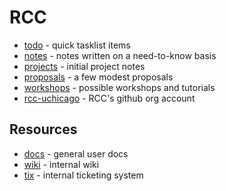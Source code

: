 # RCC

* [todo](todo.md) - quick tasklist items
* [notes](notes.md) - notes written on a need-to-know basis
* [projects](projects/README.md) - initial project notes
* [proposals](proposals.md) - a few modest proposals
* [workshops](workshops.md) - possible workshops and tutorials
* [rcc-uchicago](https://github.com/rcc-uchicago) - RCC's github org account


## Resources

* [docs](http://docs.rcc.uchicago.edu/) - general user docs
* [wiki](https://w3.rcc.uchicago.edu/redmine/projects/rcc/wiki/Wiki) - internal wiki
* [tix](rt.rcc.uchicago.edu) - internal ticketing system
